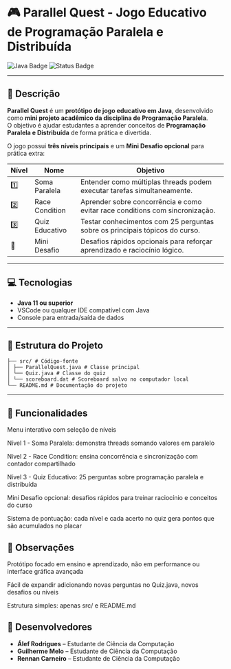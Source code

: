 # 🎮 Parallel Quest - Jogo Educativo de Programação Paralela e Distribuída

![Java Badge](https://img.shields.io/badge/Java-ED8B00?style=for-the-badge&logo=java&logoColor=white)
![Status Badge](https://img.shields.io/badge/Status-Prot%C3%B3tipo-green)

---

## 📝 Descrição
**Parallel Quest** é um **protótipo de jogo educativo em Java**, desenvolvido como **mini projeto acadêmico da disciplina de Programação Paralela**.  
O objetivo é ajudar estudantes a aprender conceitos de **Programação Paralela e Distribuída** de forma prática e divertida.

O jogo possui **três níveis principais** e um **Mini Desafio opcional** para prática extra:

| Nível | Nome | Objetivo |
|-------|------|----------|
| 1️⃣ | Soma Paralela | Entender como múltiplas threads podem executar tarefas simultaneamente. |
| 2️⃣ | Race Condition | Aprender sobre concorrência e como evitar race conditions com sincronização. |
| 3️⃣ | Quiz Educativo | Testar conhecimentos com 25 perguntas sobre os principais tópicos do curso. |
| 🎯 | Mini Desafio | Desafios rápidos opcionais para reforçar aprendizado e raciocínio lógico. |

---

## 💻 Tecnologias

- **Java 11 ou superior**
- VSCode ou qualquer IDE compatível com Java
- Console para entrada/saída de dados

---

## 📂 Estrutura do Projeto

```ParallelQuest/
├── src/ # Código-fonte
│ ├── ParallelQuest.java # Classe principal
│ └── Quiz.java # Classe do quiz
│ └── scoreboard.dat # Scoreboard salvo no computador local
└── README.md # Documentação do projeto
```
---

## 🎯 Funcionalidades

Menu interativo com seleção de níveis

Nível 1 - Soma Paralela: demonstra threads somando valores em paralelo

Nível 2 - Race Condition: ensina concorrência e sincronização com contador compartilhado

Nível 3 - Quiz Educativo: 25 perguntas sobre programação paralela e distribuída

Mini Desafio opcional: desafios rápidos para treinar raciocínio e conceitos do curso

Sistema de pontuação: cada nível e cada acerto no quiz gera pontos que são acumulados no placar

## 🔧 Observações

Protótipo focado em ensino e aprendizado, não em performance ou interface gráfica avançada

Fácil de expandir adicionando novas perguntas no Quiz.java, novos desafios ou níveis

Estrutura simples: apenas src/ e README.md

## 👤 Desenvolvedores

- **Álef Rodrigues** – Estudante de Ciência da Computação  
- **Guilherme Melo** – Estudante de Ciência da Computação  
- **Rennan Carneiro** – Estudante de Ciência da Computação
